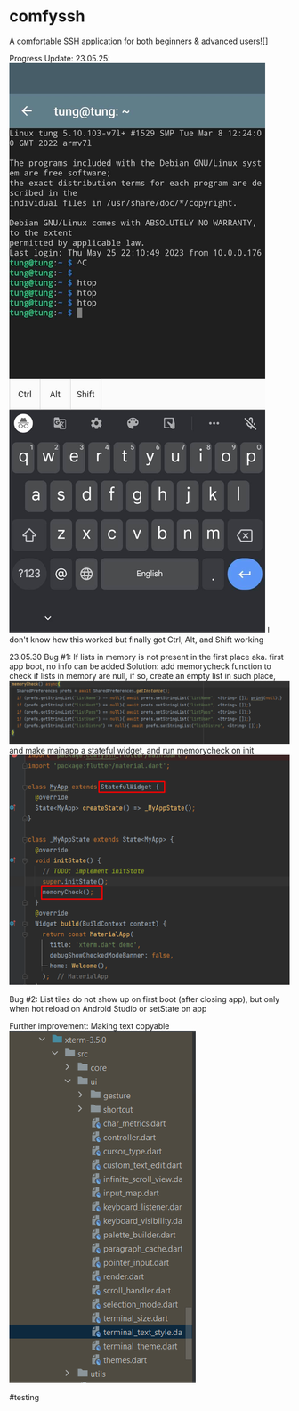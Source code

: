 # comfyssh

A comfortable SSH application for both beginners & advanced users![]

Progress Update:
23.05.25:
![](progress/CtrlAlt.jpg)
I don't know how this worked but finally got Ctrl, Alt, and Shift working

23.05.30
Bug #1: If lists in memory is not present in the first place aka. first app boot, no info can be added
Solution: add memorycheck function to check if lists in memory are null, if so, create an empty list in such place, 
![img.png](img.png)
and make mainapp a stateful widget, and run memorycheck on init
![img_1.png](img_1.png)


Bug #2:
List tiles do not show up on first boot (after closing app), but only when hot reload on Android Studio or setState on app

Further improvement:
Making text copyable
![img_2.png](img_2.png)

#testing